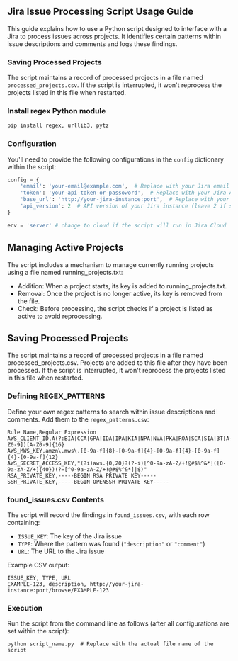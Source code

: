 ## Jira Issue Processing Script Usage Guide

This guide explains how to use a Python script designed to interface with a Jira  to process issues across projects. It identifies certain patterns within issue descriptions and comments and logs these findings.

### Saving Processed Projects
The script maintains a record of processed projects in a file named `processed_projects.csv`. If the script is interrupted, it won't reprocess the projects listed in this file when restarted.

### Install regex Python module
```bash
pip install regex, urllib3, pytz
```

### Configuration
You'll need to provide the following configurations in the `config` dictionary within the script:

```python
config = {
    'email': 'your-email@example.com',  # Replace with your Jira email
    'token': 'your-api-token-or-passoword',  # Replace with your Jira API token (if Cloud) or your user Password (if Data Center)
    'base_url': 'http://your-jira-instance:port',  # Replace with your Jira instance URL
    'api_version': 2  # API version of your Jira instance (leave 2 if server, 3 if cloud
}

env = 'server' # change to cloud if the script will run in Jira Cloud

```

## Managing Active Projects

The script includes a mechanism to manage currently running projects using a file named running_projects.txt:

- Addition: When a project starts, its key is added to running_projects.txt.
- Removal: Once the project is no longer active, its key is removed from the file.
- Check: Before processing, the script checks if a project is listed as active to avoid reprocessing.

## Saving Processed Projects
The script maintains a record of processed projects in a file named processed_projects.csv. Projects are added to this file after they have been processed. If the script is interrupted, it won't reprocess the projects listed in this file when restarted.

### Defining REGEX_PATTERNS
Define your own regex patterns to search within issue descriptions and comments. Add them to the `regex_patterns.csv`:

```csv
Rule Name,Regular Expression
AWS_CLIENT_ID,A(?:BIA|CCA|GPA|IDA|IPA|KIA|NPA|NVA|PKA|ROA|SCA|SIA|3T[A-Z0-9])[A-Z0-9]{16}
AWS_MWS_KEY,amzn\.mws\.[0-9a-f]{8}-[0-9a-f]{4}-[0-9a-f]{4}-[0-9a-f]{4}-[0-9a-f]{12}
AWS_SECRET_ACCESS_KEY,"(?i)aws.{0,20}?(?-i)[^0-9a-zA-Z/+!@#$%^&*]([0-9a-zA-Z/+]{40})(?=[^0-9a-zA-Z/+!@#$%^&*]|$)"
RSA_PRIVATE_KEY,-----BEGIN RSA PRIVATE KEY-----
SSH_PRIVATE_KEY,-----BEGIN OPENSSH PRIVATE KEY-----
```

### found_issues.csv Contents
The script will record the findings in `found_issues.csv`, with each row containing:

- `ISSUE_KEY`: The key of the Jira issue
- `TYPE`: Where the pattern was found (`"description"` or `"comment"`)
- `URL`: The URL to the Jira issue

Example CSV output:

```csv
ISSUE_KEY, TYPE, URL
EXAMPLE-123, description, http://your-jira-instance:port/browse/EXAMPLE-123
```

### Execution
Run the script from the command line as follows (after all configurations are set within the script):

```shell
python script_name.py  # Replace with the actual file name of the script
```
